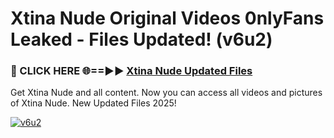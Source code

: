 # Xtina Nude Original Videos 0nlyFans Leaked - Files Updated! (v6u2)

<h3>🔴 CLICK HERE 🌐==►► <a href="https://tinyurl.com/y5r63du9" rel="nofollow">Xtina Nude Updated Files</a></h3>

Get Xtina Nude and all content. Now you can access all videos and pictures of Xtina Nude. New Updated Files 2025!

[![v6u2](https://i.imgur.com/UVo9nyh.gif)](https://tinyurl.com/y5r63du9)